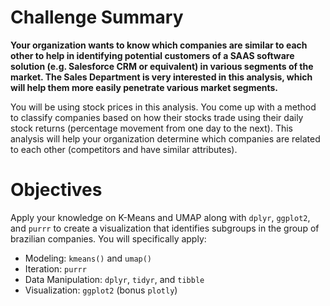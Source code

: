 # Challenge Summary

__Your organization wants to know which companies are similar to each other to help in identifying potential customers of a SAAS software solution (e.g. Salesforce CRM or equivalent) in various segments of the market. The Sales Department is very interested in this analysis, which will help them more easily penetrate various market segments.__

You will be using stock prices in this analysis. You come up with a method to classify companies based on how their stocks trade using their daily stock returns (percentage movement from one day to the next). This analysis will help your organization determine which companies are related to each other (competitors and have similar attributes). 

# Objectives

Apply your knowledge on K-Means and UMAP along with `dplyr`, `ggplot2`, and `purrr` to create a visualization that identifies subgroups in the group of brazilian companies. You will specifically apply:

- Modeling: `kmeans()` and `umap()`
- Iteration: `purrr`
- Data Manipulation: `dplyr`, `tidyr`, and `tibble`
- Visualization: `ggplot2` (bonus `plotly`)

